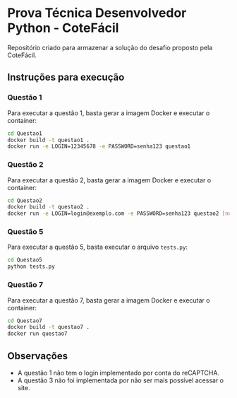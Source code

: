 # Prova Técnica Desenvolvedor Python - CoteFácil
Repositório criado para armazenar a solução do desafio proposto pela CoteFácil.

## Instruções para execução
### Questão 1
Para executar a questão 1, basta gerar a imagem Docker e executar o container:
```bash
cd Questao1
docker build -t questao1 .
docker run -e LOGIN=12345678 -e PASSWORD=senha123 questao1
```

### Questão 2
Para executar a questão 2, basta gerar a imagem Docker e executar o container:
```bash
cd Questao2
docker build -t questao2 .
docker run -e LOGIN=login@exemplo.com -e PASSWORD=senha123 questao2 [numero-pedido]
```

### Questão 5
Para executar a questão 5, basta executar o arquivo `tests.py`:
```bash
cd Questao5
python tests.py
```

### Questão 7
Para executar a questão 7, basta gerar a imagem Docker e executar o container:
```bash
cd Questao7
docker build -t questao7 .
docker run questao7
```

## Observações
- A questão 1 não tem o login implementado por conta do reCAPTCHA.
- A questão 3 não foi implementada por não ser mais possível acessar o site.
